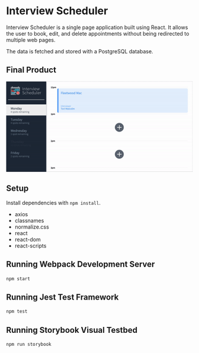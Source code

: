 # Interview Scheduler
Interview Scheduler is a single page application built using React. It allows the user to book, edit, and delete appointments without being redirected to multiple web pages. 

The data is fetched and stored with a PostgreSQL database.

## Final Product

![Demonstration of Scheduler](public/screenShots/ezgif.com-gif-maker.gif)



## Setup

Install dependencies with `npm install`.
- axios
- classnames
- normalize.css
- react
- react-dom
- react-scripts


## Running Webpack Development Server

```sh
npm start
```

## Running Jest Test Framework

```sh
npm test
```

## Running Storybook Visual Testbed

```sh
npm run storybook
```
